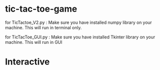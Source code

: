 # tic-tac-toe-game

for TicTactoe_V2.py :
    Make sure you have installed numpy library on your machine.
    This will run in terminal only.
    
for TicTacToe_GUI.py :
    Make sure you have installed Tkinter library on your machine.
    This will run in GUI


# Interactive
